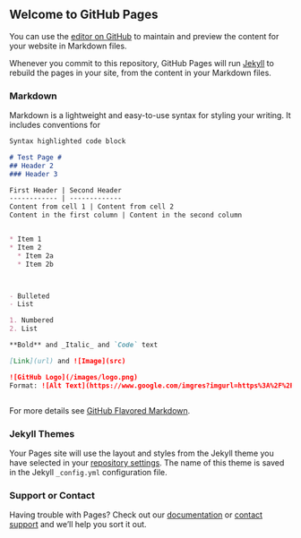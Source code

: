 ## Welcome to GitHub Pages

You can use the [editor on GitHub](https://github.com/byAbaddon/Basics-Online-Exam-Collection-with----JavaScript____and____Python/edit/gh-pages/index.md) to maintain and preview the content for your website in Markdown files.

Whenever you commit to this repository, GitHub Pages will run [Jekyll](https://jekyllrb.com/) to rebuild the pages in your site, from the content in your Markdown files.

### Markdown

Markdown is a lightweight and easy-to-use syntax for styling your writing. It includes conventions for

```markdown
Syntax highlighted code block

# Test Page #
## Header 2
### Header 3

First Header | Second Header
------------ | -------------
Content from cell 1 | Content from cell 2
Content in the first column | Content in the second column


* Item 1
* Item 2
  * Item 2a
  * Item 2b



- Bulleted
- List

1. Numbered
2. List

**Bold** and _Italic_ and `Code` text

[Link](url) and ![Image](src)

![GitHub Logo](/images/logo.png)
Format: ![Alt Text](https://www.google.com/imgres?imgurl=https%3A%2F%2Fi.pinimg.com%2Foriginals%2F20%2Fd9%2F6d%2F20d96db773e87a340b8d52140310784b.jpg&imgrefurl=https%3A%2F%2Fwww.pinterest.com%2Fpin%2F331225747589067177%2F&tbnid=-lhhNAObZx7-6M&vet=12ahUKEwj9maaC-5nuAhVQ4oUKHRPKC8YQMygAegUIARCOAQ..i&docid=5kh4aijmkkclgM&w=750&h=937&q=sexy%20girls&ved=2ahUKEwj9maaC-5nuAhVQ4oUKHRPKC8YQMygAegUIARCOAQ)



```

For more details see [GitHub Flavored Markdown](https://guides.github.com/features/mastering-markdown/).

### Jekyll Themes

Your Pages site will use the layout and styles from the Jekyll theme you have selected in your [repository settings](https://github.com/byAbaddon/Basics-Online-Exam-Collection-with----JavaScript____and____Python/settings). The name of this theme is saved in the Jekyll `_config.yml` configuration file.

### Support or Contact

Having trouble with Pages? Check out our [documentation](https://docs.github.com/categories/github-pages-basics/) or [contact support](https://github.com/contact) and we’ll help you sort it out.
